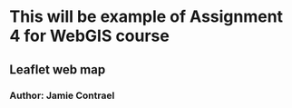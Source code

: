 # This will be example of Assignment 4 for WebGIS course
## Leaflet web map
### Author: Jamie Contrael
